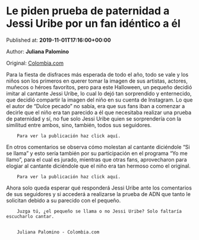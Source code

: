 
# Le piden prueba de paternidad a Jessi Uribe por un fan idéntico a él

Published at: **2019-11-01T17:16:00+00:00**

Author: **Juliana Palomino**

Original: [Colombia.com](https://www.colombia.com/entretenimiento/entretenimiento-y-farandula/le-piden-prueba-de-paternidad-a-jessi-uribe-por-un-fan-identico-a-el-246244)

Para la fiesta de disfraces más esperada de todo el año, todo se vale y los niños son los primeros en querer tomar la imagen de sus artistas, actores, muñecos o héroes favoritos, pero para este Halloween, un pequeño decidió imitar al cantante Jessi Uribe, lo cual lo dejó tan sorprendido y enternecido, que decidió compartir la imagen del niño en su cuenta de Instagram.
Lo que el autor de “Dulce pecado” no sabía, era que sus fans iban a comenzar a decirle que el niño era tan parecido a él que necesitaba realizar una prueba de paternidad y sí, no fue solo Jessi Uribe quien se sorprendería con la similitud entre ambos, sino, también, todos sus seguidores.

        Para ver la publicación haz click aquí.
      
En otros comentarios se observa cómo molestan al cantante diciéndole “Si se llama” y esto sería también por su participación en el programa “Yo me llamo”, para el cual es jurado, mientras que otras fans, aprovecharon para elogiar al cantante diciéndole que el niño era tan hermoso como el original.

        Para ver la publicación haz click aquí.
      
Ahora solo queda esperar qué responderá Jessi Uribe ante los comentarios de sus seguidores y si accederá a realizarse la prueba de ADN que tanto le solicitan debido a su parecido con el pequeño.

        Juzga tú, ¿el pequeño se llama o no Jessi Uribe? Solo faltaría escucharlo cantar.
      

        Juliana Palomino - Colombia.com
      
